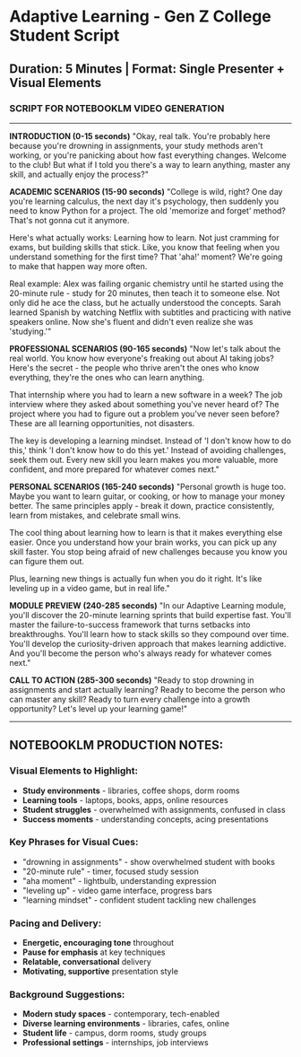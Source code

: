 # Adaptive Learning - Gen Z College Student Script

## Duration: 5 Minutes | Format: Single Presenter + Visual Elements

### SCRIPT FOR NOTEBOOKLM VIDEO GENERATION

---

**INTRODUCTION (0-15 seconds)**
"Okay, real talk. You're probably here because you're drowning in assignments, your study methods aren't working, or you're panicking about how fast everything changes. Welcome to the club! But what if I told you there's a way to learn anything, master any skill, and actually enjoy the process?"

**ACADEMIC SCENARIOS (15-90 seconds)**
"College is wild, right? One day you're learning calculus, the next day it's psychology, then suddenly you need to know Python for a project. The old 'memorize and forget' method? That's not gonna cut it anymore.

Here's what actually works: Learning how to learn. Not just cramming for exams, but building skills that stick. Like, you know that feeling when you understand something for the first time? That 'aha!' moment? We're going to make that happen way more often.

Real example: Alex was failing organic chemistry until he started using the 20-minute rule - study for 20 minutes, then teach it to someone else. Not only did he ace the class, but he actually understood the concepts. Sarah learned Spanish by watching Netflix with subtitles and practicing with native speakers online. Now she's fluent and didn't even realize she was 'studying.'"

**PROFESSIONAL SCENARIOS (90-165 seconds)**
"Now let's talk about the real world. You know how everyone's freaking out about AI taking jobs? Here's the secret - the people who thrive aren't the ones who know everything, they're the ones who can learn anything.

That internship where you had to learn a new software in a week? The job interview where they asked about something you've never heard of? The project where you had to figure out a problem you've never seen before? These are all learning opportunities, not disasters.

The key is developing a learning mindset. Instead of 'I don't know how to do this,' think 'I don't know how to do this yet.' Instead of avoiding challenges, seek them out. Every new skill you learn makes you more valuable, more confident, and more prepared for whatever comes next."

**PERSONAL SCENARIOS (165-240 seconds)**
"Personal growth is huge too. Maybe you want to learn guitar, or cooking, or how to manage your money better. The same principles apply - break it down, practice consistently, learn from mistakes, and celebrate small wins.

The cool thing about learning how to learn is that it makes everything else easier. Once you understand how your brain works, you can pick up any skill faster. You stop being afraid of new challenges because you know you can figure them out.

Plus, learning new things is actually fun when you do it right. It's like leveling up in a video game, but in real life."

**MODULE PREVIEW (240-285 seconds)**
"In our Adaptive Learning module, you'll discover the 20-minute learning sprints that build expertise fast. You'll master the failure-to-success framework that turns setbacks into breakthroughs. You'll learn how to stack skills so they compound over time. You'll develop the curiosity-driven approach that makes learning addictive. And you'll become the person who's always ready for whatever comes next."

**CALL TO ACTION (285-300 seconds)**
"Ready to stop drowning in assignments and start actually learning? Ready to become the person who can master any skill? Ready to turn every challenge into a growth opportunity? Let's level up your learning game!"

---

## NOTEBOOKLM PRODUCTION NOTES:

### Visual Elements to Highlight:
- **Study environments** - libraries, coffee shops, dorm rooms
- **Learning tools** - laptops, books, apps, online resources
- **Student struggles** - overwhelmed with assignments, confused in class
- **Success moments** - understanding concepts, acing presentations

### Key Phrases for Visual Cues:
- "drowning in assignments" - show overwhelmed student with books
- "20-minute rule" - timer, focused study session
- "aha moment" - lightbulb, understanding expression
- "leveling up" - video game interface, progress bars
- "learning mindset" - confident student tackling new challenges

### Pacing and Delivery:
- **Energetic, encouraging tone** throughout
- **Pause for emphasis** at key techniques
- **Relatable, conversational** delivery
- **Motivating, supportive** presentation style

### Background Suggestions:
- **Modern study spaces** - contemporary, tech-enabled
- **Diverse learning environments** - libraries, cafes, online
- **Student life** - campus, dorm rooms, study groups
- **Professional settings** - internships, job interviews





